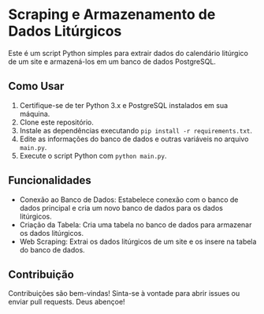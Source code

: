 # Scraping e Armazenamento de Dados Litúrgicos

Este é um script Python simples para extrair dados do calendário litúrgico de um site e armazená-los em um banco de dados PostgreSQL.

## Como Usar

1. Certifique-se de ter Python 3.x e PostgreSQL instalados em sua máquina.
2. Clone este repositório.
3. Instale as dependências executando `pip install -r requirements.txt`.
4. Edite as informações do banco de dados e outras variáveis no arquivo `main.py`.
5. Execute o script Python com `python main.py`.

## Funcionalidades

- Conexão ao Banco de Dados: Estabelece conexão com o banco de dados principal e cria um novo banco de dados para os dados litúrgicos.
- Criação da Tabela: Cria uma tabela no banco de dados para armazenar os dados litúrgicos.
- Web Scraping: Extrai os dados litúrgicos de um site e os insere na tabela do banco de dados.

## Contribuição

Contribuições são bem-vindas! Sinta-se à vontade para abrir issues ou enviar pull requests. Deus abençoe!

